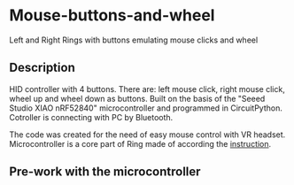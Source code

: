 # Mouse-buttons-and-wheel
 Left and Right Rings with buttons emulating mouse clicks and wheel
## Description
HID controller with 4 buttons. There are: left mouse click, right mouse click, wheel up and wheel down as buttons. Built on the basis of the "Seeed Studio XIAO nRF52840" microcontroller and programmed in CircuitPython. Cotroller is connecting with PC by Bluetooth.

The code was created for the need of easy mouse control with VR headset. Microcontroller is a core part of Ring made of according the [instruction](https://www.instructables.com/).

## Pre-work with the microcontroller